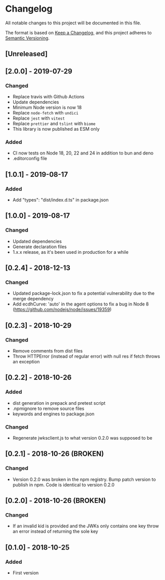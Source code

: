 # Changelog
All notable changes to this project will be documented in this file.

The format is based on [Keep a Changelog](https://keepachangelog.com/en/1.1.0/),
and this project adheres to [Semantic Versioning](https://semver.org/spec/v2.0.0.html).

## [Unreleased]

## [2.0.0] - 2019-07-29

### Changed

- Replace travis with Github Actions
- Update dependencies
- Minimum Node version is now 18
- Replace `node-fetch` with `undici`
- Replace `jest` with `vitest`
- Replace `prettier` and `tslint` with `biome`
- This library is now published as ESM only

### Added

- CI now tests on Node 18, 20, 22 and 24 in addition to bun and deno
- .editorconfig file

## [1.0.1] - 2019-08-17

### Added

- Add "types": "dist/index.d.ts" in package.json

## [1.0.0] - 2019-08-17

### Changed

- Updated dependencies
- Generate declaration files
- 1.x.x release, as it's been used in production for a while

## [0.2.4] - 2018-12-13

### Changed

- Updated package-lock.json to fix a potential vulnerability due to the merge dependency
- Add ecdhCurve: 'auto' in the agent options to fix a bug in Node 8 (https://github.com/nodejs/node/issues/19359)

## [0.2.3] - 2018-10-29

### Changed

- Remove comments from dist files
- Throw HTTPError (instead of regular error) with null res if fetch throws an exception

## [0.2.2] - 2018-10-26

### Added

- dist generation in prepack and pretest script
- .npmignore to remove source files
- keywords and engines to package.json

### Changed

- Regenerate jwksclient.js to what version 0.2.0 was supposed to be

## [0.2.1] - 2018-10-26 (BROKEN)

### Changed

- Version 0.2.0 was broken in the npm registry. Bump patch version to publish in npm. Code is identical to version 0.2.0

## [0.2.0] - 2018-10-26 (BROKEN)

### Changed

- If an invalid kid is provided and the JWKs only contains one key throw an error instead of returning the sole key

## [0.1.0] - 2018-10-25

### Added

- First version
